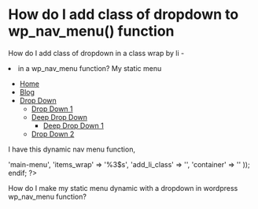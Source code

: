 
# How do I add class of dropdown to wp_nav_menu() function

How do I add class of dropdown in a class wrap by li - <li class="dropdown"> in a  wp_nav_menu function?
My static menu
<ul>
<li>
<a href="#hero">Home</a></li>
      <li><a href="blog.html">Blog</a></li>
      <li class="dropdown"><a href="#"><span>Drop Down</span> <i class="bi bi-chevron-down dropdown-indicator"></i></a>
        <ul>
          <li><a href="#">Drop Down 1</a></li>
          <li class="dropdown"><a href="#"><span>Deep Drop Down</span> <i class="bi bi-chevron-down dropdown-indicator"></i></a>
            <ul>
              <li><a href="#">Deep Drop Down 1</a></li>
            </ul>
          </li>
          <li><a href="#">Drop Down 2</a></li>
        </ul>
      </li>
</ul>

I have this dynamic nav menu function,
<?php
if ( has_nav_menu( 'main-menu' ) ) :
    wp_nav_menu( array(
        'theme_location' => 'main-menu',
        'items_wrap'     => '%3$s',
        'add_li_class'   => '',
        'container' => ''
    ));
endif;
?>


How do I make my static menu dynamic with a dropdown in wordpress wp_nav_menu function?

        